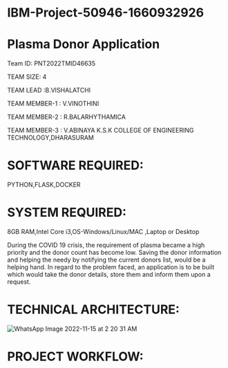 # IBM-Project-50946-1660932926
# Plasma Donor Application

Team ID: PNT2022TMID46635

TEAM SIZE: 4

TEAM LEAD :B.VISHALATCHI

TEAM MEMBER-1 : V.VINOTHINI

TEAM MEMBER-2 : R.BALARHYTHAMICA

TEAM MEMBER-3 : V.ABINAYA
K.S.K COLLEGE OF ENGINEERING TECHNOLOGY,DHARASURAM
# SOFTWARE REQUIRED:
PYTHON,FLASK,DOCKER
# SYSTEM REQUIRED:

8GB RAM,Intel Core i3,OS-Windows/Linux/MAC ,Laptop or Desktop

During the COVID 19 crisis, the requirement of plasma became a high priority and the donor count has become low. Saving the donor information and helping the needy by notifying the current donors list, would be a helping hand. In regard to the problem faced, an application is to be built which would take the donor details, store them and inform them upon a request.

# TECHNICAL ARCHITECTURE:

![WhatsApp Image 2022-11-15 at 2 20 31 AM](https://user-images.githubusercontent.com/117815764/201897219-a2832b68-44ee-4bec-b98b-bb7dbd9e829d.jpeg)

# PROJECT WORKFLOW:
